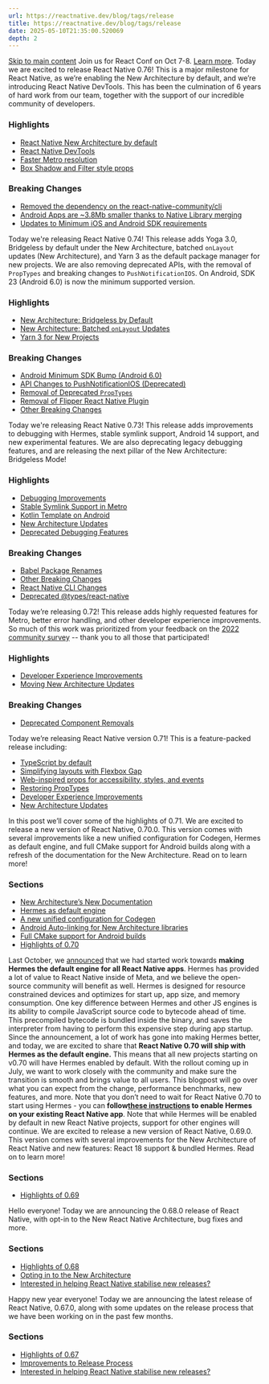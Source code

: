 ```yaml
---
url: https://reactnative.dev/blog/tags/release
title: https://reactnative.dev/blog/tags/release
date: 2025-05-10T21:35:00.520069
depth: 2
---
```


[Skip to main content](https://reactnative.dev/blog/tags/release#__docusaurus_skipToContent_fallback)
Join us for React Conf on Oct 7-8. [Learn more](https://conf.react.dev).
Today we are excited to release React Native 0.76!
This is a major milestone for React Native, as we’re enabling the New Architecture by default, and we’re introducing React Native DevTools. This has been the culmination of 6 years of hard work from our team, together with the support of our incredible community of developers.
### Highlights[​](https://reactnative.dev/blog/tags/release#highlights "Direct link to Highlights")
  * [React Native New Architecture by default](https://reactnative.dev/blog/2024/10/23/release-0.76-new-architecture#react-native-new-architecture-by-default)
  * [React Native DevTools](https://reactnative.dev/blog/2024/10/23/release-0.76-new-architecture#react-native-devtools)
  * [Faster Metro resolution](https://reactnative.dev/blog/tags/release#faster-metro-resolution)
  * [Box Shadow and Filter style props](https://reactnative.dev/blog/2024/10/23/release-0.76-new-architecture#box-shadow-and-filter-style-props)


### Breaking Changes[​](https://reactnative.dev/blog/tags/release#breaking-changes "Direct link to Breaking Changes")
  * [Removed the dependency on the react-native-community/cli](https://reactnative.dev/blog/2024/10/23/release-0.76-new-architecture#removed-the-dependency-on-the-react-native-communitycli)
  * [Android Apps are ~3.8Mb smaller thanks to Native Library merging](https://reactnative.dev/blog/2024/10/23/release-0.76-new-architecture#android-apps-are-38mb-smaller-thanks-to-native-library-merging)
  * [Updates to Minimum iOS and Android SDK requirements](https://reactnative.dev/blog/2024/10/23/release-0.76-new-architecture#updates-to-minimum-ios-and-android-sdk-requirements)


Today we're releasing React Native 0.74! This release adds Yoga 3.0, Bridgeless by default under the New Architecture, batched `onLayout` updates (New Architecture), and Yarn 3 as the default package manager for new projects.
We are also removing deprecated APIs, with the removal of `PropTypes` and breaking changes to `PushNotificationIOS`. On Android, SDK 23 (Android 6.0) is now the minimum supported version.
### Highlights[​](https://reactnative.dev/blog/tags/release#highlights "Direct link to Highlights")
  * [New Architecture: Bridgeless by Default](https://reactnative.dev/blog/2024/04/22/release-0.74#new-architecture-bridgeless-by-default)
  * [New Architecture: Batched `onLayout` Updates](https://reactnative.dev/blog/2024/04/22/release-0.74#new-architecture-batched-onlayout-updates)
  * [Yarn 3 for New Projects](https://reactnative.dev/blog/2024/04/22/release-0.74#yarn-3-for-new-projects)


### Breaking Changes[​](https://reactnative.dev/blog/tags/release#breaking-changes "Direct link to Breaking Changes")
  * [Android Minimum SDK Bump (Android 6.0)](https://reactnative.dev/blog/2024/04/22/release-0.74#android-minimum-sdk-bump-android-60)
  * [API Changes to PushNotificationIOS (Deprecated)](https://reactnative.dev/blog/2024/04/22/release-0.74#api-changes-to-pushnotificationios-deprecated)
  * [Removal of Deprecated `PropTypes`](https://reactnative.dev/blog/2024/04/22/release-0.74#removal-of-deprecated-proptypes)
  * [Removal of Flipper React Native Plugin](https://reactnative.dev/blog/2024/04/22/release-0.74#removal-of-flipper-react-native-plugin)
  * [Other Breaking Changes](https://reactnative.dev/blog/2024/04/22/release-0.74#other-breaking-changes)


Today we're releasing React Native 0.73! This release adds improvements to debugging with Hermes, stable symlink support, Android 14 support, and new experimental features. We are also deprecating legacy debugging features, and are releasing the next pillar of the New Architecture: Bridgeless Mode!
### Highlights[​](https://reactnative.dev/blog/tags/release#highlights "Direct link to Highlights")
  * [Debugging Improvements](https://reactnative.dev/blog/2023/12/06/0.73-debugging-improvements-stable-symlinks#debugging-improvements)
  * [Stable Symlink Support in Metro](https://reactnative.dev/blog/2023/12/06/0.73-debugging-improvements-stable-symlinks#stable-symlink-support-in-metro)
  * [Kotlin Template on Android](https://reactnative.dev/blog/2023/12/06/0.73-debugging-improvements-stable-symlinks#kotlin-template-on-android)
  * [New Architecture Updates](https://reactnative.dev/blog/2023/12/06/0.73-debugging-improvements-stable-symlinks#new-architecture-updates)
  * [Deprecated Debugging Features](https://reactnative.dev/blog/2023/12/06/0.73-debugging-improvements-stable-symlinks#deprecated-debugging-features)


### Breaking Changes[​](https://reactnative.dev/blog/tags/release#breaking-changes "Direct link to Breaking Changes")
  * [Babel Package Renames](https://reactnative.dev/blog/2023/12/06/0.73-debugging-improvements-stable-symlinks#babel-package-renames)
  * [Other Breaking Changes](https://reactnative.dev/blog/2023/12/06/0.73-debugging-improvements-stable-symlinks#other-breaking-changes)
  * [React Native CLI Changes](https://reactnative.dev/blog/2023/12/06/0.73-debugging-improvements-stable-symlinks#react-native-cli-changes)
  * [Deprecated @types/react-native](https://reactnative.dev/blog/2023/12/06/0.73-debugging-improvements-stable-symlinks#deprecated-typesreact-native)


Today we’re releasing 0.72!
This release adds highly requested features for Metro, better error handling, and other developer experience improvements. So much of this work was prioritized from your feedback on the [2022 community survey](https://github.com/react-native-community/discussions-and-proposals/discussions/528) -- thank you to all those that participated!
### Highlights[​](https://reactnative.dev/blog/tags/release#highlights "Direct link to Highlights")
  * [Developer Experience Improvements](https://reactnative.dev/blog/2023/06/21/0.72-metro-package-exports-symlinks#developer-experience-improvements)
  * [Moving New Architecture Updates](https://reactnative.dev/blog/2023/06/21/0.72-metro-package-exports-symlinks#moving-new-architecture-updates)


### Breaking Changes[​](https://reactnative.dev/blog/tags/release#breaking-changes "Direct link to Breaking Changes")
  * [Deprecated Component Removals](https://reactnative.dev/blog/2023/06/21/0.72-metro-package-exports-symlinks#deprecated-component-removals)


Today we’re releasing React Native version 0.71! This is a feature-packed release including:
  * [TypeScript by default](https://reactnative.dev/blog/2023/01/12/version-071#typescript-by-default)
  * [Simplifying layouts with Flexbox Gap](https://reactnative.dev/blog/2023/01/12/version-071#simplifying-layouts-with-flexbox-gap)
  * [Web-inspired props for accessibility, styles, and events](https://reactnative.dev/blog/2023/01/12/version-071#web-inspired-props-for-accessibility-styles-and-events)
  * [Restoring PropTypes](https://reactnative.dev/blog/2023/01/12/version-071#restoring-proptypes)
  * [Developer Experience Improvements](https://reactnative.dev/blog/2023/01/12/version-071#developer-experience-improvements)
  * [New Architecture Updates](https://reactnative.dev/blog/2023/01/12/version-071#new-architecture)


In this post we’ll cover some of the highlights of 0.71.
We are excited to release a new version of React Native, 0.70.0. This version comes with several improvements like a new unified configuration for Codegen, Hermes as default engine, and full CMake support for Android builds along with a refresh of the documentation for the New Architecture. Read on to learn more!
### Sections[​](https://reactnative.dev/blog/tags/release#sections "Direct link to Sections")
  * [New Architecture’s New Documentation](https://reactnative.dev/blog/2022/09/05/version-070#new-architectures-new-documentation)
  * [Hermes as default engine](https://reactnative.dev/blog/2022/09/05/version-070#hermes-as-default-engine)
  * [A new unified configuration for Codegen](https://reactnative.dev/blog/2022/09/05/version-070#a-new-unified-configuration-for-codegen)
  * [Android Auto-linking for New Architecture libraries](https://reactnative.dev/blog/2022/09/05/version-070#android-auto-linking-for-new-architecture-libraries)
  * [Full CMake support for Android builds](https://reactnative.dev/blog/2022/09/05/version-070#full-cmake-support-for-android-builds)
  * [Highlights of 0.70](https://reactnative.dev/blog/2022/09/05/version-070#highlights-of-070)


Last October, we [announced](https://reactnative.dev/blog/2021/10/26/toward-hermes-being-the-default) that we had started work towards **making** **Hermes the default engine for all React Native apps**.
Hermes has provided a lot of value to React Native inside of Meta, and we believe the open-source community will benefit as well. Hermes is designed for resource constrained devices and optimizes for start up, app size, and memory consumption. One key difference between Hermes and other JS engines is its ability to compile JavaScript source code to bytecode ahead of time. This precompiled bytecode is bundled inside the binary, and saves the interpreter from having to perform this expensive step during app startup.
Since the announcement, a lot of work has gone into making Hermes better, and today, we are excited to share that **React Native 0.70 will ship with Hermes as the default engine.** This means that all new projects starting on v0.70 will have Hermes enabled by default. With the rollout coming up in July, we want to work closely with the community and make sure the transition is smooth and brings value to all users. This blogpost will go over what you can expect from the change, performance benchmarks, new features, and more. Note that you don’t need to wait for React Native 0.70 to start using Hermes - you can **follow[these instructions](https://reactnative.dev/docs/hermes#enabling-hermes) to enable Hermes on your existing React Native app**.
Note that while Hermes will be enabled by default in new React Native projects, support for other engines will continue.
We are excited to release a new version of React Native, 0.69.0. This version comes with several improvements for the New Architecture of React Native and new features: React 18 support & bundled Hermes. Read on to learn more!
### Sections[​](https://reactnative.dev/blog/tags/release#sections "Direct link to Sections")
  * [Highlights of 0.69](https://reactnative.dev/blog/2022/06/21/version-069#highlights-of-069)


Hello everyone! Today we are announcing the 0.68.0 release of React Native, with opt-in to the New React Native Architecture, bug fixes and more.
### Sections[​](https://reactnative.dev/blog/tags/release#sections "Direct link to Sections")
  * [Highlights of 0.68](https://reactnative.dev/blog/2022/03/30/version-068#highlights-of-068)
  * [Opting in to the New Architecture](https://reactnative.dev/blog/2022/03/30/version-068#opting-in-to-the-new-architecture)
  * [Interested in helping React Native stabilise new releases?](https://reactnative.dev/blog/2022/03/30/version-068#interested-in-helping-react-native-stabilize-new-releases)


Happy new year everyone! Today we are announcing the latest release of React Native, 0.67.0, along with some updates on the release process that we have been working on in the past few months.
### Sections[​](https://reactnative.dev/blog/tags/release#sections "Direct link to Sections")
  * [Highlights of 0.67](https://reactnative.dev/blog/2022/01/19/version-067#highlights-of-067)
  * [Improvements to Release Process](https://reactnative.dev/blog/2022/01/19/version-067#improvements-to-release-process)
  * [Interested in helping React Native stabilise new releases?](https://reactnative.dev/blog/2022/01/19/version-067#interested-in-helping-react-native-stabilise-new-releases)



